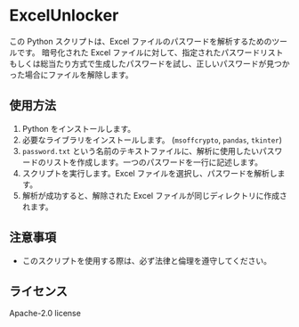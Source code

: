 # ExcelUnlocker

この Python スクリプトは、Excel ファイルのパスワードを解析するためのツールです。
暗号化された Excel ファイルに対して、指定されたパスワードリストもしくは総当たり方式で生成したパスワードを試し、正しいパスワードが見つかった場合にファイルを解除します。

## 使用方法

1. Python をインストールします。
2. 必要なライブラリをインストールします。 (`msoffcrypto`, `pandas`, `tkinter`)
3. `password.txt` という名前のテキストファイルに、解析に使用したいパスワードのリストを作成します。一つのパスワードを一行に記述します。
4. スクリプトを実行します。Excel ファイルを選択し、パスワードを解析します。
5. 解析が成功すると、解除された Excel ファイルが同じディレクトリに作成されます。

## 注意事項

- このスクリプトを使用する際は、必ず法律と倫理を遵守してください。

## ライセンス
Apache-2.0 license

